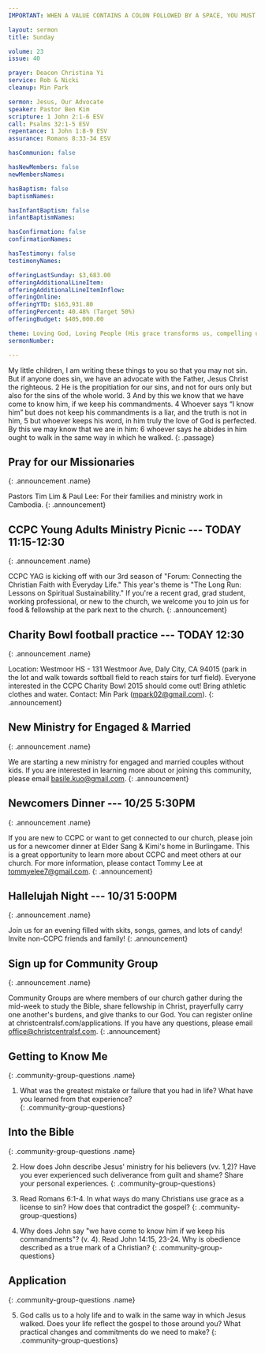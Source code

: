 ```yaml
---
IMPORTANT: WHEN A VALUE CONTAINS A COLON FOLLOWED BY A SPACE, YOU MUST USE &#58;

layout: sermon
title: Sunday

volume: 23
issue: 40

prayer: Deacon Christina Yi
service: Rob & Nicki
cleanup: Min Park

sermon: Jesus, Our Advocate
speaker: Pastor Ben Kim
scripture: 1 John 2:1-6 ESV
call: Psalms 32:1-5 ESV
repentance: 1 John 1:8-9 ESV
assurance: Romans 8:33-34 ESV

hasCommunion: false

hasNewMembers: false
newMembersNames:

hasBaptism: false
baptismNames: 

hasInfantBaptism: false
infantBaptismNames: 

hasConfirmation: false
confirmationNames: 

hasTestimony: false
testimonyNames:

offeringLastSunday: $3,683.00
offeringAdditionalLineItem: 
offeringAdditionalLineItemInflow: 
offeringOnline: 
offeringYTD: $163,931.80
offeringPercent: 40.48% (Target 50%)
offeringBudget: $405,000.00

theme: Loving God, Loving People (His grace transforms us, compelling us to love others)
sermonNumber: 

---
```


My little children, I am writing these things to you so that you may not sin. But if anyone does sin, we have an advocate with the Father, Jesus Christ the righteous. 2 He is the propitiation for our sins, and not for ours only but also for the sins of the whole world. 3 And by this we know that we have come to know him, if we keep his commandments. 4 Whoever says “I know him” but does not keep his commandments is a liar, and the truth is not in him, 5 but whoever keeps his word, in him truly the love of God is perfected. By this we may know that we are in him: 6 whoever says he abides in him ought to walk in the same way in which he walked.
{: .passage}



## Pray for our Missionaries
{: .announcement .name}

Pastors Tim Lim & Paul Lee: For their families and ministry work in Cambodia.
{: .announcement}

## CCPC Young Adults Ministry Picnic --- TODAY 11:15-12:30
{: .announcement .name}

CCPC YAG is kicking off with our 3rd season of "Forum: Connecting the Christian Faith with Everyday Life." This year's theme is "The Long Run: Lessons on Spiritual Sustainability." If you're a recent grad, grad student, working professional, or new to the church, we welcome you to join us for food & fellowship at the park next to the church. 
{: .announcement}

## Charity Bowl football practice --- TODAY 12:30
{: .announcement .name}

Location: Westmoor HS - 131 Westmoor Ave, Daly City, CA 94015 (park in the lot and walk towards softball field to reach stairs for turf field). Everyone interested in the CCPC Charity Bowl 2015 should come out! Bring athletic clothes and water. Contact: Min Park (mpark02@gmail.com).
{: .announcement}

## New Ministry for Engaged & Married
{: .announcement .name}

We are starting a new ministry for engaged and married couples without kids. If you are interested in learning more about or joining this community, please email basile.kuo@gmail.com.
{: .announcement}

## Newcomers Dinner --- 10/25 5:30PM
{: .announcement .name}

If you are new to CCPC or want to get connected to our church, please join us for a newcomer dinner at Elder Sang & Kimi's home in Burlingame. This is a great opportunity to learn more about CCPC and meet others at our church. For more information, please contact Tommy Lee at tommyelee7@gmail.com.
{: .announcement}

## Hallelujah Night --- 10/31 5:00PM
{: .announcement .name}

Join us for an evening filled with skits, songs, games, and lots of candy! Invite non-CCPC friends and family!
{: .announcement}

## Sign up for Community Group
{: .announcement .name}

Community Groups are where members of our church gather during the mid-week to study the Bible, share fellowship in Christ, prayerfully carry one another's burdens, and give thanks to our God. You can register online at christcentralsf.com/applications. If you have any questions, please email office@christcentralsf.com.
{: .announcement}








## Getting to Know Me
{: .community-group-questions .name}

1) What was the greatest mistake or failure that you had in life? What have you learned from that experience?  
{: .community-group-questions}

## Into the Bible
{: .community-group-questions .name}

2) How does John describe Jesus' ministry for his believers (vv. 1,2)? Have you ever experienced such deliverance from guilt and shame? Share your personal experiences.
{: .community-group-questions}

3) Read Romans 6:1-4. In what ways do many Christians use grace as a license to sin? How does that contradict the gospel? 
{: .community-group-questions}

4) Why does John say "we have come to know him if we keep his commandments"? (v. 4). Read John 14:15, 23-24. Why is obedience described as a true mark of a Christian?
{: .community-group-questions}

## Application
{: .community-group-questions .name}

5) God calls us to a holy life and to walk in the same way in which Jesus walked. Does your life reflect the gospel to those around you? What practical changes and commitments do we need to make? 
{: .community-group-questions}

 